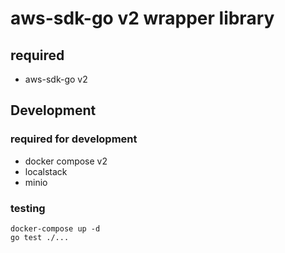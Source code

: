 # aws-sdk-go v2 wrapper library

## required
- aws-sdk-go v2

## Development

### required for development
- docker compose v2
- localstack
- minio

### testing

```shell
docker-compose up -d
go test ./...
```
